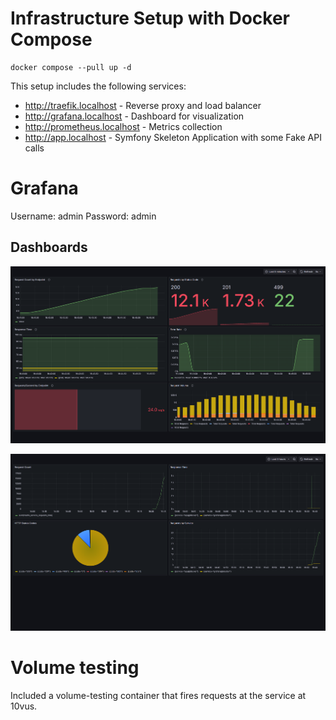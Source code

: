 # Infrastructure Setup with Docker Compose

```
docker compose --pull up -d
```

This setup includes the following services:
- http://traefik.localhost - Reverse proxy and load balancer
- http://grafana.localhost - Dashboard for visualization
- http://prometheus.localhost - Metrics collection
- http://app.localhost - Symfony Skeleton Application with some Fake API calls

# Grafana

Username: admin
Password: admin

## Dashboards 

![Symfony Load Requests](symfony-requests.png)

![Traefik Router Requests](traefik-requests.png)

# Volume testing

Included a volume-testing container that fires requests at the service at 10vus.
